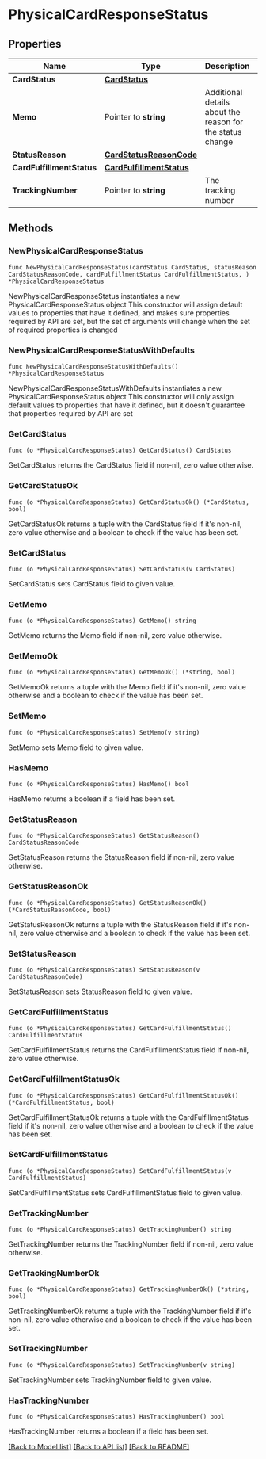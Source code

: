 # PhysicalCardResponseStatus

## Properties

Name | Type | Description | Notes
------------ | ------------- | ------------- | -------------
**CardStatus** | [**CardStatus**](CardStatus.md) |  | 
**Memo** | Pointer to **string** | Additional details about the reason for the status change | [optional] 
**StatusReason** | [**CardStatusReasonCode**](CardStatusReasonCode.md) |  | 
**CardFulfillmentStatus** | [**CardFulfillmentStatus**](CardFulfillmentStatus.md) |  | 
**TrackingNumber** | Pointer to **string** | The tracking number | [optional] [readonly] 

## Methods

### NewPhysicalCardResponseStatus

`func NewPhysicalCardResponseStatus(cardStatus CardStatus, statusReason CardStatusReasonCode, cardFulfillmentStatus CardFulfillmentStatus, ) *PhysicalCardResponseStatus`

NewPhysicalCardResponseStatus instantiates a new PhysicalCardResponseStatus object
This constructor will assign default values to properties that have it defined,
and makes sure properties required by API are set, but the set of arguments
will change when the set of required properties is changed

### NewPhysicalCardResponseStatusWithDefaults

`func NewPhysicalCardResponseStatusWithDefaults() *PhysicalCardResponseStatus`

NewPhysicalCardResponseStatusWithDefaults instantiates a new PhysicalCardResponseStatus object
This constructor will only assign default values to properties that have it defined,
but it doesn't guarantee that properties required by API are set

### GetCardStatus

`func (o *PhysicalCardResponseStatus) GetCardStatus() CardStatus`

GetCardStatus returns the CardStatus field if non-nil, zero value otherwise.

### GetCardStatusOk

`func (o *PhysicalCardResponseStatus) GetCardStatusOk() (*CardStatus, bool)`

GetCardStatusOk returns a tuple with the CardStatus field if it's non-nil, zero value otherwise
and a boolean to check if the value has been set.

### SetCardStatus

`func (o *PhysicalCardResponseStatus) SetCardStatus(v CardStatus)`

SetCardStatus sets CardStatus field to given value.


### GetMemo

`func (o *PhysicalCardResponseStatus) GetMemo() string`

GetMemo returns the Memo field if non-nil, zero value otherwise.

### GetMemoOk

`func (o *PhysicalCardResponseStatus) GetMemoOk() (*string, bool)`

GetMemoOk returns a tuple with the Memo field if it's non-nil, zero value otherwise
and a boolean to check if the value has been set.

### SetMemo

`func (o *PhysicalCardResponseStatus) SetMemo(v string)`

SetMemo sets Memo field to given value.

### HasMemo

`func (o *PhysicalCardResponseStatus) HasMemo() bool`

HasMemo returns a boolean if a field has been set.

### GetStatusReason

`func (o *PhysicalCardResponseStatus) GetStatusReason() CardStatusReasonCode`

GetStatusReason returns the StatusReason field if non-nil, zero value otherwise.

### GetStatusReasonOk

`func (o *PhysicalCardResponseStatus) GetStatusReasonOk() (*CardStatusReasonCode, bool)`

GetStatusReasonOk returns a tuple with the StatusReason field if it's non-nil, zero value otherwise
and a boolean to check if the value has been set.

### SetStatusReason

`func (o *PhysicalCardResponseStatus) SetStatusReason(v CardStatusReasonCode)`

SetStatusReason sets StatusReason field to given value.


### GetCardFulfillmentStatus

`func (o *PhysicalCardResponseStatus) GetCardFulfillmentStatus() CardFulfillmentStatus`

GetCardFulfillmentStatus returns the CardFulfillmentStatus field if non-nil, zero value otherwise.

### GetCardFulfillmentStatusOk

`func (o *PhysicalCardResponseStatus) GetCardFulfillmentStatusOk() (*CardFulfillmentStatus, bool)`

GetCardFulfillmentStatusOk returns a tuple with the CardFulfillmentStatus field if it's non-nil, zero value otherwise
and a boolean to check if the value has been set.

### SetCardFulfillmentStatus

`func (o *PhysicalCardResponseStatus) SetCardFulfillmentStatus(v CardFulfillmentStatus)`

SetCardFulfillmentStatus sets CardFulfillmentStatus field to given value.


### GetTrackingNumber

`func (o *PhysicalCardResponseStatus) GetTrackingNumber() string`

GetTrackingNumber returns the TrackingNumber field if non-nil, zero value otherwise.

### GetTrackingNumberOk

`func (o *PhysicalCardResponseStatus) GetTrackingNumberOk() (*string, bool)`

GetTrackingNumberOk returns a tuple with the TrackingNumber field if it's non-nil, zero value otherwise
and a boolean to check if the value has been set.

### SetTrackingNumber

`func (o *PhysicalCardResponseStatus) SetTrackingNumber(v string)`

SetTrackingNumber sets TrackingNumber field to given value.

### HasTrackingNumber

`func (o *PhysicalCardResponseStatus) HasTrackingNumber() bool`

HasTrackingNumber returns a boolean if a field has been set.


[[Back to Model list]](../README.md#documentation-for-models) [[Back to API list]](../README.md#documentation-for-api-endpoints) [[Back to README]](../README.md)


